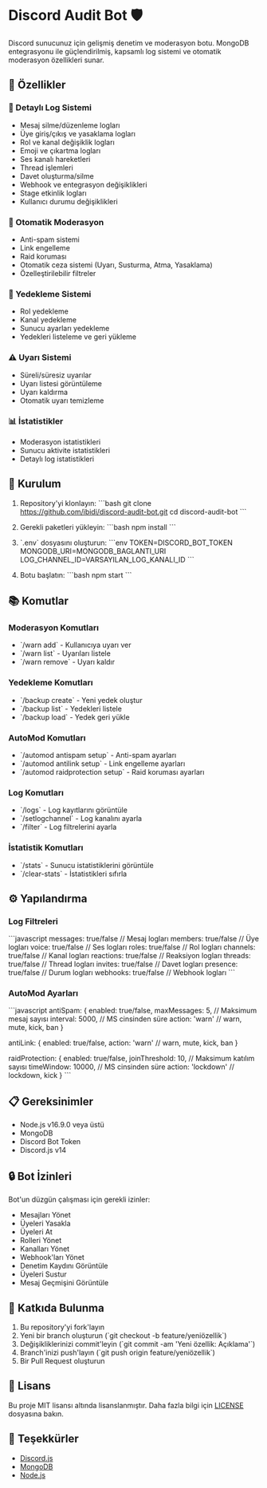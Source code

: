 # Discord Audit Bot 🛡️

Discord sunucunuz için gelişmiş denetim ve moderasyon botu. MongoDB entegrasyonu ile güçlendirilmiş, kapsamlı log sistemi ve otomatik moderasyon özellikleri sunar.

## 🌟 Özellikler

### 📝 Detaylı Log Sistemi
- Mesaj silme/düzenleme logları
- Üye giriş/çıkış ve yasaklama logları
- Rol ve kanal değişiklik logları
- Emoji ve çıkartma logları
- Ses kanalı hareketleri
- Thread işlemleri
- Davet oluşturma/silme
- Webhook ve entegrasyon değişiklikleri
- Stage etkinlik logları
- Kullanıcı durumu değişiklikleri

### 🤖 Otomatik Moderasyon
- Anti-spam sistemi
- Link engelleme
- Raid koruması
- Otomatik ceza sistemi (Uyarı, Susturma, Atma, Yasaklama)
- Özelleştirilebilir filtreler

### 💾 Yedekleme Sistemi
- Rol yedekleme
- Kanal yedekleme
- Sunucu ayarları yedekleme
- Yedekleri listeleme ve geri yükleme

### ⚠️ Uyarı Sistemi
- Süreli/süresiz uyarılar
- Uyarı listesi görüntüleme
- Uyarı kaldırma
- Otomatik uyarı temizleme

### 📊 İstatistikler
- Moderasyon istatistikleri
- Sunucu aktivite istatistikleri
- Detaylı log istatistikleri

## 🚀 Kurulum

1. Repository'yi klonlayın:
\`\`\`bash
git clone https://github.com/ibidi/discord-audit-bot.git
cd discord-audit-bot
\`\`\`

2. Gerekli paketleri yükleyin:
\`\`\`bash
npm install
\`\`\`

3. \`.env\` dosyasını oluşturun:
\`\`\`env
TOKEN=DISCORD_BOT_TOKEN
MONGODB_URI=MONGODB_BAGLANTI_URI
LOG_CHANNEL_ID=VARSAYILAN_LOG_KANALI_ID
\`\`\`

4. Botu başlatın:
\`\`\`bash
npm start
\`\`\`

## 📚 Komutlar

### Moderasyon Komutları
- \`/warn add\` - Kullanıcıya uyarı ver
- \`/warn list\` - Uyarıları listele
- \`/warn remove\` - Uyarı kaldır

### Yedekleme Komutları
- \`/backup create\` - Yeni yedek oluştur
- \`/backup list\` - Yedekleri listele
- \`/backup load\` - Yedek geri yükle

### AutoMod Komutları
- \`/automod antispam setup\` - Anti-spam ayarları
- \`/automod antilink setup\` - Link engelleme ayarları
- \`/automod raidprotection setup\` - Raid koruması ayarları

### Log Komutları
- \`/logs\` - Log kayıtlarını görüntüle
- \`/setlogchannel\` - Log kanalını ayarla
- \`/filter\` - Log filtrelerini ayarla

### İstatistik Komutları
- \`/stats\` - Sunucu istatistiklerini görüntüle
- \`/clear-stats\` - İstatistikleri sıfırla

## ⚙️ Yapılandırma

### Log Filtreleri
\`\`\`javascript
messages: true/false    // Mesaj logları
members: true/false     // Üye logları
voice: true/false      // Ses logları
roles: true/false      // Rol logları
channels: true/false   // Kanal logları
reactions: true/false  // Reaksiyon logları
threads: true/false    // Thread logları
invites: true/false    // Davet logları
presence: true/false   // Durum logları
webhooks: true/false   // Webhook logları
\`\`\`

### AutoMod Ayarları
\`\`\`javascript
antiSpam: {
    enabled: true/false,
    maxMessages: 5,     // Maksimum mesaj sayısı
    interval: 5000,     // MS cinsinden süre
    action: 'warn'      // warn, mute, kick, ban
}

antiLink: {
    enabled: true/false,
    action: 'warn'      // warn, mute, kick, ban
}

raidProtection: {
    enabled: true/false,
    joinThreshold: 10,  // Maksimum katılım sayısı
    timeWindow: 10000,  // MS cinsinden süre
    action: 'lockdown'  // lockdown, kick
}
\`\`\`

## 📋 Gereksinimler

- Node.js v16.9.0 veya üstü
- MongoDB
- Discord Bot Token
- Discord.js v14

## 🔒 Bot İzinleri

Bot'un düzgün çalışması için gerekli izinler:
- Mesajları Yönet
- Üyeleri Yasakla
- Üyeleri At
- Rolleri Yönet
- Kanalları Yönet
- Webhook'ları Yönet
- Denetim Kaydını Görüntüle
- Üyeleri Sustur
- Mesaj Geçmişini Görüntüle

## 🤝 Katkıda Bulunma

1. Bu repository'yi fork'layın
2. Yeni bir branch oluşturun (\`git checkout -b feature/yeniözellik\`)
3. Değişikliklerinizi commit'leyin (\`git commit -am 'Yeni özellik: Açıklama'\`)
4. Branch'inizi push'layın (\`git push origin feature/yeniözellik\`)
5. Bir Pull Request oluşturun

## 📄 Lisans

Bu proje MIT lisansı altında lisanslanmıştır. Daha fazla bilgi için [LICENSE](LICENSE) dosyasına bakın.

## 🙏 Teşekkürler

- [Discord.js](https://discord.js.org/)
- [MongoDB](https://www.mongodb.com/)
- [Node.js](https://nodejs.org/) 
